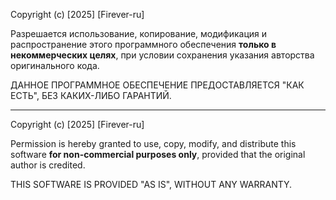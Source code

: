 Copyright (c) [2025] [Firever-ru]

Разрешается использование, копирование, модификация и распространение этого программного обеспечения **только в некоммерческих целях**, при условии сохранения указания авторства оригинального кода.

ДАННОЕ ПРОГРАММНОЕ ОБЕСПЕЧЕНИЕ ПРЕДОСТАВЛЯЕТСЯ "КАК ЕСТЬ", БЕЗ КАКИХ-ЛИБО ГАРАНТИЙ.

---

Copyright (c) [2025] [Firever-ru]

Permission is hereby granted to use, copy, modify, and distribute this software **for non-commercial purposes only**, provided that the original author is credited.

THIS SOFTWARE IS PROVIDED "AS IS", WITHOUT ANY WARRANTY.
